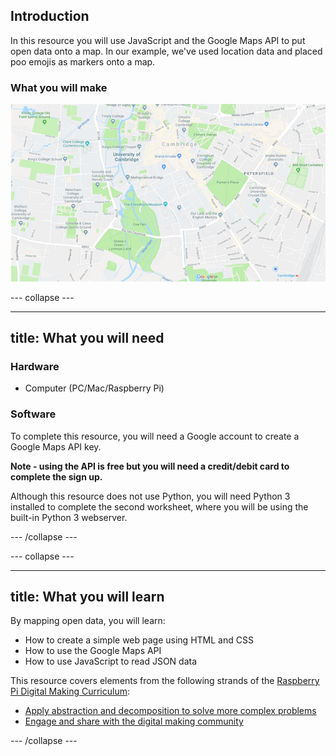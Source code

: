 ## Introduction

In this resource you will use JavaScript and the Google Maps API to put open data onto a map. In our example, we've used location data and placed poo emojis as markers onto a map.

### What you will make

![PooMap](images/poomap.gif)

--- collapse ---

---
title: What you will need
---

### Hardware

* Computer (PC/Mac/Raspberry Pi)

### Software

To complete this resource, you will need a Google account to create a Google Maps API key.

**Note - using the API is free but you will need a credit/debit card to complete the sign up.**

Although this resource does not use Python, you will need Python 3 installed to complete the second worksheet, where you will be using the built-in Python 3 webserver.

--- /collapse ---

--- collapse ---

---
title: What you will learn
---

By mapping open data, you will learn:

- How to create a simple web page using HTML and CSS
- How to use the Google Maps API
- How to use JavaScript to read JSON data

This resource covers elements from the following strands of the [Raspberry Pi Digital Making Curriculum](https://www.raspberrypi.org/curriculum/):

- [Apply abstraction and decomposition to solve more complex problems](https://www.raspberrypi.org/curriculum/programming/developer)
- [Engage and share with the digital making community](https://www.raspberrypi.org/curriculum/community-and-sharing/creator)

--- /collapse ---

